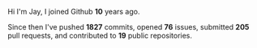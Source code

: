 Hi I'm Jay, I joined Github **10** years ago.

Since then I've pushed **1827** commits, opened **76** issues, submitted **205** pull requests, and contributed to **19** public repositories.
